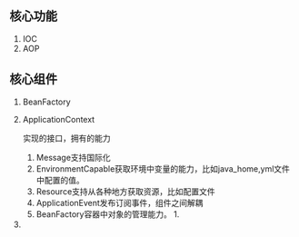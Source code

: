 ## 核心功能
1. IOC
2. AOP
## 核心组件
1. BeanFactory
2. ApplicationContext
   
   实现的接口，拥有的能力

   1. Message支持国际化
   2. EnvironmentCapable获取环境中变量的能力，比如java_home,yml文件中配置的值。
   3. Resource支持从各种地方获取资源，比如配置文件
   4. ApplicationEvent发布订阅事件，组件之间解耦
   5. BeanFactory容器中对象的管理能力。
         1. 
3. 